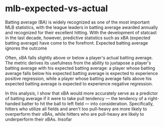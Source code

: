 # mlb-expected-vs-actual

Batting average (BA) is widely recognized as one of the most important MLB
statistics, with the league leaders in batting average awarded annually and
recognized for their excellent hitting. With the development of statcast in the
last decade, however, predictive statistics such as xBA (expected batting
average) have come to the forefront. Expected batting average ignores the outcome

Often, xBA falls slightly above or below a player's actual batting average. The
metric derives its usefulness from the ability to juxtapose a player's batting
average with his expected batting average: a player whose batting average falls
below his expected batting average is expected to experience positive
regression, while a player whose batting average falls above his expected
batting average is expected to experience negative regression. 

In this analysis, I show that xBA would more accurately serve as a predictor of
batting average if it were to take pull tendency — the tendency of a
right-handed batter to hit the ball to left field — into consideration.
Specifically, hitters who utilize all fields and aren't too pull-heavy are more
likely to overperform their xBAs, while hitters who are pull-heavy are likely to underperform their xBAs. Insofar